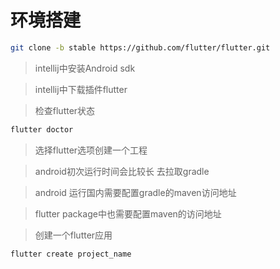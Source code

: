 # 环境搭建

``` bash
git clone -b stable https://github.com/flutter/flutter.git
```

> intellij中安装Android sdk

> intellij中下载插件flutter

> 检查flutter状态
``` bash
flutter doctor
```

> 选择flutter选项创建一个工程

> android初次运行时间会比较长 去拉取gradle

> android 运行国内需要配置gradle的maven访问地址

> flutter package中也需要配置maven的访问地址

> 创建一个flutter应用

``` bash
flutter create project_name
```



